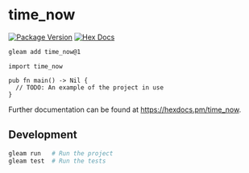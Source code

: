 # time_now

[![Package Version](https://img.shields.io/hexpm/v/time_now)](https://hex.pm/packages/time_now)
[![Hex Docs](https://img.shields.io/badge/hex-docs-ffaff3)](https://hexdocs.pm/time_now/)

```sh
gleam add time_now@1
```
```gleam
import time_now

pub fn main() -> Nil {
  // TODO: An example of the project in use
}
```

Further documentation can be found at <https://hexdocs.pm/time_now>.

## Development

```sh
gleam run   # Run the project
gleam test  # Run the tests
```
